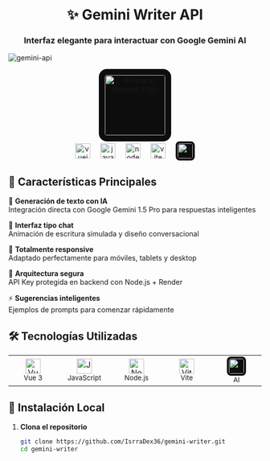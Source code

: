 <h1 align="center">✨ Gemini Writer API</h1>
<h3 align="center">Interfaz elegante para interactuar con Google Gemini AI</h3>

![gemini-api](https://github.com/user-attachments/assets/06d5265b-cde0-4bc9-b1bb-aa593318835a)


<div align="center">
  <img src="https://cdn-icons-png.flaticon.com/512/2103/2103633.png" height="120" alt="AI Neural Network Logo" style="background:#0d0d0d; border-radius:16px; padding:12px"/>
</div>

<div align="center">
  <img src="https://cdn.jsdelivr.net/gh/devicons/devicon/icons/vuejs/vuejs-original.svg" height="30" width="30" alt="vuejs"/>
  <img width="12" />
  <img src="https://cdn.jsdelivr.net/gh/devicons/devicon/icons/javascript/javascript-original.svg" height="30" width="30" alt="javascript"/>
  <img width="12" />
  <img src="https://cdn.jsdelivr.net/gh/devicons/devicon/icons/nodejs/nodejs-original.svg" height="30" width="30" alt="nodejs"/>
  <img width="12" />
  <img src="https://vitejs.dev/logo.svg" height="30" width="30" alt="vite"/>
  <img width="12" />
  <img src="https://cdn-icons-png.flaticon.com/512/2103/2103633.png" height="30" width="30" alt="neural network" style="background:#0d0d0d; border-radius:8px; padding:4px"/>
</div>



## 🌟 Características Principales

🚀 **Generación de texto con IA**  
Integración directa con Google Gemini 1.5 Pro para respuestas inteligentes

💬 **Interfaz tipo chat**  
Animación de escritura simulada y diseño conversacional

📱 **Totalmente responsive**  
Adaptado perfectamente para móviles, tablets y desktop

🔌 **Arquitectura segura**  
API Key protegida en backend con Node.js + Render

⚡ **Sugerencias inteligentes**  
Ejemplos de prompts para comenzar rápidamente

## 🛠️ Tecnologías Utilizadas

<div align="center">
  <table>
    <tr>
      <td align="center" width="96">
        <img src="https://cdn.jsdelivr.net/gh/devicons/devicon/icons/vuejs/vuejs-original.svg" width="30" height="30" alt="Vue.js"/>
        <br><small>Vue 3</small>
      </td>
      <td align="center" width="96">
        <img src="https://cdn.jsdelivr.net/gh/devicons/devicon/icons/javascript/javascript-original.svg" width="30" height="30" alt="JavaScript"/>
        <br><small>JavaScript</small>
      </td>
      <td align="center" width="96">
        <img src="https://cdn.jsdelivr.net/gh/devicons/devicon/icons/nodejs/nodejs-original.svg" width="30" height="30" alt="Node.js"/>
        <br><small>Node.js</small>
      </td>
      <td align="center" width="96">
        <img src="https://vitejs.dev/logo.svg" width="30" height="30" alt="Vite"/>
        <br><small>Vite</small>
      </td>
      <td align="center" width="96">
        <img src="https://cdn-icons-png.flaticon.com/512/2103/2103633.png" width="30" height="30" alt="Neural Network" style="background:#0d0d0d; border-radius:8px; padding:4px"/>
        <br><small>AI</small>
      </td>
    </tr>
  </table>
</div>

## 🚀 Instalación Local

1. **Clona el repositorio**
   ```bash
   git clone https://github.com/IsrraDex36/gemini-writer.git
   cd gemini-writer
